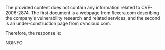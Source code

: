 The provided content does not contain any information related to CVE-2006-2874. The first document is a webpage from flexera.com describing the company's vulnerability research and related services, and the second is an under-construction page from ovhcloud.com.

Therefore, the response is:

NOINFO